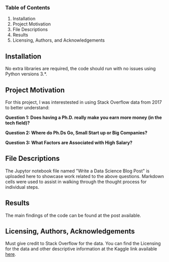 ### Table of Contents

1. Installation
2. Project Motivation
3. File Descriptions
4. Results
5. Licensing, Authors, and Acknowledgements

## Installation

No extra libraries are required, the code should run with no issues using Python versions 3.*.

## Project Motivation

For this project, I was interestested in using Stack Overflow data from 2017 to better understand:

**Question 1: Does having a Ph.D. really make you earn more money (in the tech field)?**

**Question 2: Where do Ph.Ds Go, Small Start up or Big Companies?**

**Question 3: What Factors are Associated with High Salary?**



## File Descriptions

The Jupytor notebook file named "Write a Data Science Blog Post" is uploaded here to showcase work related to the above questions. Markdown cells were used to assist in walking through the thought process for individual steps.



## Results

The main findings of the code can be found at the post available.

## Licensing, Authors, Acknowledgements

Must give credit to Stack Overflow for the data. You can find the Licensing for the data and other descriptive information at the Kaggle link available [here](https://www.kaggle.com/stackoverflow/so-survey-2017/data). 